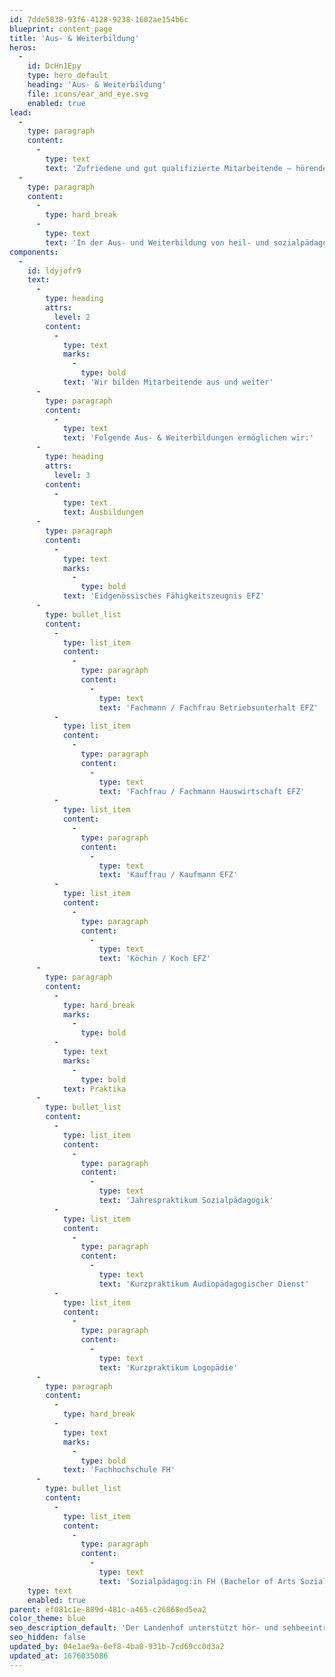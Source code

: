 ```yaml
---
id: 7dde5838-93f6-4128-9238-1602ae154b6c
blueprint: content_page
title: 'Aus- & Weiterbildung'
heros:
  -
    id: DcHn1Epy
    type: hero_default
    heading: 'Aus- & Weiterbildung'
    file: icons/ear_and_eye.svg
    enabled: true
lead:
  -
    type: paragraph
    content:
      -
        type: text
        text: 'Zufriedene und gut qualifizierte Mitarbeitende – hörende, schwerhörige und sehbeeinträchtigte – sind unsere wichtigste Ressource. Entsprechend fördern und unterstützen wir sie in ihrer persönlichen und fachlichen Entwicklung. Neue Mitarbeitende bilden wir «on the Job» aus und bisherige Mitarbeitende aller Bereiche laufend weiter. Wir beteiligen uns finanziell an Aus- und Weiterbildungen und stellen Zeit zur Verfügung.'
  -
    type: paragraph
    content:
      -
        type: hard_break
      -
        type: text
        text: 'In der Aus- und Weiterbildung von heil- und sozialpädagogischen Fachpersonen arbeiten wir intensiv mit der Interkantonalen Hochschule für Heilpädagogik HfH, der Fachhochschule Nordwestschweiz FHNW sowie Fachverbänden für Menschen mit Hör- und Sehbeeinträchtigungen zusammen.'
components:
  -
    id: ldyjofr9
    text:
      -
        type: heading
        attrs:
          level: 2
        content:
          -
            type: text
            marks:
              -
                type: bold
            text: 'Wir bilden Mitarbeitende aus und weiter'
      -
        type: paragraph
        content:
          -
            type: text
            text: 'Folgende Aus- & Weiterbildungen ermöglichen wir:'
      -
        type: heading
        attrs:
          level: 3
        content:
          -
            type: text
            text: Ausbildungen
      -
        type: paragraph
        content:
          -
            type: text
            marks:
              -
                type: bold
            text: 'Eidgenössisches Fähigkeitszeugnis EFZ'
      -
        type: bullet_list
        content:
          -
            type: list_item
            content:
              -
                type: paragraph
                content:
                  -
                    type: text
                    text: 'Fachmann / Fachfrau Betriebsunterhalt EFZ'
          -
            type: list_item
            content:
              -
                type: paragraph
                content:
                  -
                    type: text
                    text: 'Fachfrau / Fachmann Hauswirtschaft EFZ'
          -
            type: list_item
            content:
              -
                type: paragraph
                content:
                  -
                    type: text
                    text: 'Kauffrau / Kaufmann EFZ'
          -
            type: list_item
            content:
              -
                type: paragraph
                content:
                  -
                    type: text
                    text: 'Köchin / Koch EFZ'
      -
        type: paragraph
        content:
          -
            type: hard_break
            marks:
              -
                type: bold
          -
            type: text
            marks:
              -
                type: bold
            text: Praktika
      -
        type: bullet_list
        content:
          -
            type: list_item
            content:
              -
                type: paragraph
                content:
                  -
                    type: text
                    text: 'Jahrespraktikum Sozialpädagogik'
          -
            type: list_item
            content:
              -
                type: paragraph
                content:
                  -
                    type: text
                    text: 'Kurzpraktikum Audiopädagogischer Dienst'
          -
            type: list_item
            content:
              -
                type: paragraph
                content:
                  -
                    type: text
                    text: 'Kurzpraktikum Logopädie'
      -
        type: paragraph
        content:
          -
            type: hard_break
          -
            type: text
            marks:
              -
                type: bold
            text: 'Fachhochschule FH'
      -
        type: bullet_list
        content:
          -
            type: list_item
            content:
              -
                type: paragraph
                content:
                  -
                    type: text
                    text: 'Sozialpädagog:in FH (Bachelor of Arts Soziale Arbeit)'
    type: text
    enabled: true
parent: ef081c1e-889d-481c-a465-c26868ed5ea2
color_theme: blue
seo_description_default: 'Der Landenhof unterstützt hör- und sehbeeinträchtigte Kinder & Jugendliche in ihrem selbstbestimmten Leben durch Förderung ihrer Fähigkeiten & Entwicklung'
seo_hidden: false
updated_by: 04e1ae9a-6ef8-4ba0-931b-7cd69cc0d3a2
updated_at: 1676035086
---
```

